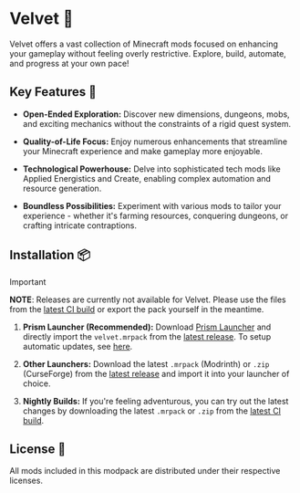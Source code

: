 # Velvet 🍰

Velvet offers a vast collection of Minecraft mods focused on enhancing your gameplay without feeling overly restrictive. Explore, build, automate, and progress at your own pace!

## Key Features 🌟

- **Open-Ended Exploration:** Discover new dimensions, dungeons, mobs, and exciting mechanics without the constraints of a rigid quest system.

- **Quality-of-Life Focus:** Enjoy numerous enhancements that streamline your Minecraft experience and make gameplay more enjoyable.

- **Technological Powerhouse:** Delve into sophisticated tech mods like Applied Energistics and Create, enabling complex automation and resource generation.

- **Boundless Possibilities:** Experiment with various mods to tailor your experience - whether it's farming resources, conquering dungeons, or crafting intricate contraptions.

## Installation 📦

> [!IMPORTANT]
> **NOTE**: Releases are currently not available for Velvet. Please use the files from the [latest CI build](https://github.com/checksumdev/velvet/actions/workflows/build.yml) or export the pack yourself in the meantime.

1. **Prism Launcher (Recommended):** Download [Prism Launcher](https://prismlauncher.org) and directly import the `velvet.mrpack` from the [latest release](https://github.com/checksumdev/velvet/releases). To setup automatic updates, see [here](https://github.com/checksumdev/velvet/blob/stable/docs/automatic-updates.md).

2. **Other Launchers:** Download the latest `.mrpack` (Modrinth) or `.zip` (CurseForge) from the [latest release](https://github.com/checksumdev/velvet/releases) and import it into your launcher of choice.

3. **Nightly Builds:** If you're feeling adventurous, you can try out the latest changes by downloading the latest `.mrpack` or `.zip` from the [latest CI build](https://github.com/checksumdev/velvet/actions/workflows/build.yml).

## License 📜

All mods included in this modpack are distributed under their respective licenses.
